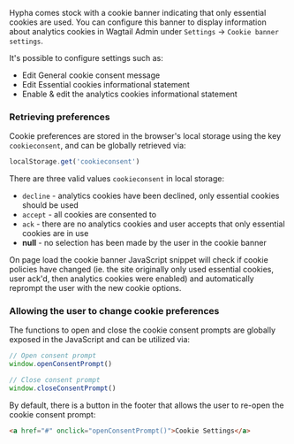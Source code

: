 Hypha comes stock with a cookie banner indicating that only essential cookies are used. You can configure this banner to display information about analytics cookies in Wagtail Admin under `Settings` -> `Cookie banner settings`. 

It's possible to configure settings such as:

* Edit General cookie consent message
* Edit Essential cookies informational statement
* Enable & edit the analytics cookies informational statement

### Retrieving preferences

Cookie preferences are stored in the browser's local storage using the key `cookieconsent`, and can be globally retrieved via:

```js
localStorage.get('cookieconsent')
```

There are three valid values `cookieconsent` in local storage:

* `decline` - analytics cookies have been declined, only essential cookies should be used
* `accept` - all cookies are consented to
* `ack` - there are no analytics cookies and user accepts that only essential cookies are in use
* **null** - no selection has been made by the user in the cookie banner

On page load the cookie banner JavaScript snippet will check if cookie policies have changed (ie. the site originally only used essential cookies, user ack'd, then analytics cookies were enabled) and automatically reprompt the user with the new cookie options.

### Allowing the user to change cookie preferences

The functions to open and close the cookie consent prompts are globally exposed in the JavaScript and can be utilized via:

```js
// Open consent prompt
window.openConsentPrompt()

// Close consent prompt
window.closeConsentPrompt()
```

By default, there is a button in the footer that allows the user to re-open the cookie consent prompt:

```html
<a href="#" onclick="openConsentPrompt()">Cookie Settings</a>
```